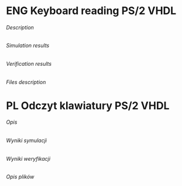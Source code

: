 # ENG Keyboard reading PS/2 VHDL
###### Description


###### Simulation results


###### Verification results


###### Files description


# PL Odczyt klawiatury PS/2 VHDL
###### Opis


###### Wyniki symulacji


###### Wyniki weryfikacji


###### Opis plików
